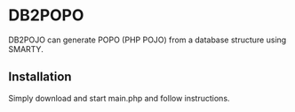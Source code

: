 # DB2POPO #

DB2POJO can generate POPO (PHP POJO) from a database structure using SMARTY.

## Installation ##

Simply download and start main.php and follow instructions.